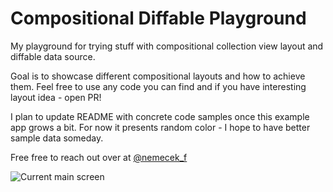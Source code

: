 # Compositional Diffable Playground

My playground for trying stuff with compositional collection view layout and diffable data source.

Goal is to showcase different compositional layouts and how to achieve them. Feel free to use any code you can find and if you have interesting layout idea - open PR!

I plan to update README with concrete code samples once this example app grows a bit. For now it presents random color - I hope to have better sample data someday.

Free free to reach out over at [@nemecek_f](https://twitter.com/nemecek_f)

![Current main screen](https://nemecek.be/media/images/compositionalDiffableMainScreen_fP0RG7L.gif)